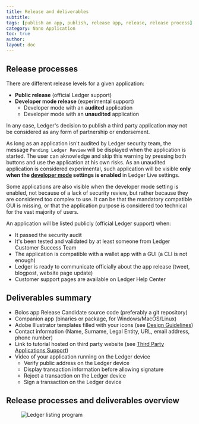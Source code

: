 ```yaml
---
title: Release and deliverables
subtitle:
tags: [publish an app, publish, release app, release, release process]
category: Nano Application
toc: true
author:
layout: doc
---
```


## Release processes

There are different release levels for a given application:

-   **Public release** (official Ledger support)
-   **Developer mode release** (experimental support)
    -   Developer mode with an **audited** application
    -   Developer mode with an **unaudited** application

In any case, Ledger's decision to publish a third party application may not be considered as any form of partnership or endorsement.

As long as an application isn't audited by Ledger security team, the message `Pending Ledger Review` will be displayed when the application is started. The user can aknowledge and skip this warning by pressing both buttons and use the application at his own risks. As an unaudited application is considered experimental, such application will be visible **only when the [developer mode](../../../developer-mode) settings is enabled** in Ledger Live settings.

Some applications are also visible when the developer mode setting is enabled, not because of a lack of security review, but rather because they are considered too complex to use. It can be that the mandatory compatible GUI is missing, or that the application purpose is considered too technical for the vast majority of users.

An application will be listed publicly (official Ledger support) when:

-   It passed the security audit
-   It's been tested and validated by at least someone from Ledger Customer Success Team
-   The application is compatible with a wallet app with a GUI (a CLI is not enough)
-   Ledger is ready to communicate officially about the app release (tweet, blogpost, website page update)
-   Customer support pages are available on Ledger Help Center

## Deliverables summary

-   Bolos app Release Candidate source code (preferably a git repository)
-   Companion app (binaries or package, for Windows/MacOS/Linux)
-   Adobe Illustrator templates filled with your icons (see [Design Guidelines](../design-requirements))
-   Contact information (Name, Surname, Legal Entity, URL, email address, phone number)
-   Link to tutorial hosted on third party website (see [Third Party Applications Support](../support-maintenance-requirements))
-   Video of your application running on the Ledger device
    -   Verify public address on the Ledger device
    -   Display transaction information before allowing signature
    -   Reject a transaction on the Ledger device
    -   Sign a transaction on the Ledger device


## Release processes and deliverables overview

<!-- ------------- Image ------------- -->
<!-- --------------------------------- -->
<figure>
<img src="../images/listing-program.png" class="align-center" alt="Ledger listing program" />
</figure>

